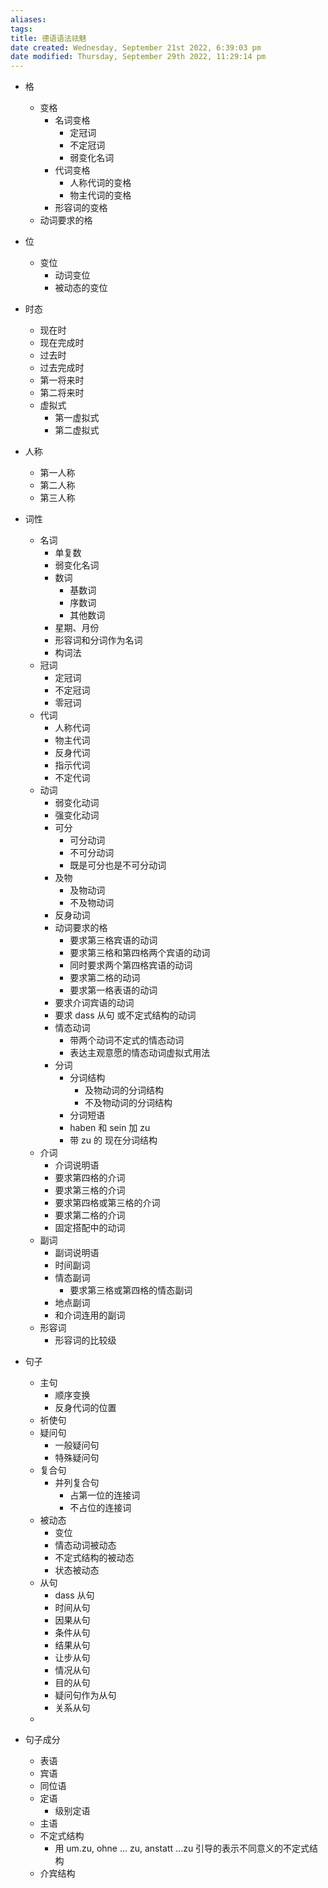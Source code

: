 ```yaml
---
aliases: 
tags: 
title: 德语语法祛魅
date created: Wednesday, September 21st 2022, 6:39:03 pm
date modified: Thursday, September 29th 2022, 11:29:14 pm
---
```

- 格
	- 变格
		- 名词变格
			- 定冠词
			- 不定冠词
			- 弱变化名词
		- 代词变格
			- 人称代词的变格
			- 物主代词的变格
		- 形容词的变格
	- 动词要求的格	

- 位
	- 变位
		- 动词变位
		- 被动态的变位

- 时态
	- 现在时
	- 现在完成时
	- 过去时
	- 过去完成时
	- 第一将来时
	- 第二将来时
	- 虚拟式
		- 第一虚拟式
		- 第二虚拟式

- 人称
	- 第一人称
	- 第二人称
	- 第三人称

- 词性
	- 名词
		- 单复数
		- 弱变化名词
		- 数词
			- 基数词
			- 序数词
			- 其他数词
		- 星期、月份
		- 形容词和分词作为名词
		- 构词法
	- 冠词
		- 定冠词
		- 不定冠词
		- 零冠词
	- 代词
		- 人称代词
		- 物主代词
		- 反身代词
		- 指示代词
		- 不定代词
	- 动词
		- 弱变化动词
		- 强变化动词
		- 可分
			- 可分动词
			- 不可分动词
			- 既是可分也是不可分动词
		- 及物
			- 及物动词
			- 不及物动词
		- 反身动词
		- 动词要求的格
			- 要求第三格宾语的动词
			- 要求第三格和第四格两个宾语的动词
			- 同时要求两个第四格宾语的动词
			- 要求第二格的动词
			- 要求第一格表语的动词
		- 要求介词宾语的动词
		- 要求 dass 从句 或不定式结构的动词
		- 情态动词
			- 带两个动词不定式的情态动词
			- 表达主观意愿的情态动词虚拟式用法
		- 分词
			- 分词结构
				- 及物动词的分词结构
				- 不及物动词的分词结构
			- 分词短语
			- haben 和 sein 加 zu
			- 带 zu 的 现在分词结构
	- 介词
		- 介词说明语
		- 要求第四格的介词
		- 要求第三格的介词
		- 要求第四格或第三格的介词
		- 要求第二格的介词
		- 固定搭配中的动词
	- 副词
		- 副词说明语
		- 时间副词
		- 情态副词
			- 要求第三格或第四格的情态副词
		- 地点副词
		- 和介词连用的副词
	- 形容词
		- 形容词的比较级
		

- 句子
	- 主句
		- 顺序变换
		- 反身代词的位置
	- 祈使句
	- 疑问句
		- 一般疑问句
		- 特殊疑问句
	- 复合句
		- 并列复合句
			- 占第一位的连接词
			- 不占位的连接词
	- 被动态
		- 变位
		- 情态动词被动态
		- 不定式结构的被动态
		- 状态被动态
	- 从句
		- dass  从句
		- 时间从句
		- 因果从句
		- 条件从句
		- 结果从句
		- 让步从句
		- 情况从句
		- 目的从句
		- 疑问句作为从句
		- 关系从句
	- 


- 句子成分
	- 表语
	- 宾语
	- 同位语
	- 定语
		- 级别定语
	- 主语
	- 不定式结构
		- 用 um.zu, ohne ... zu, anstatt ...zu 引导的表示不同意义的不定式结构
	- 介宾结构
